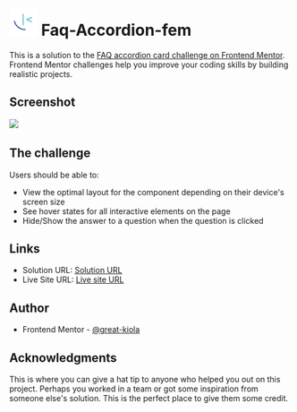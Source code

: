 # <img src="./assets/frontend-mentor.png" title="Frontend Mentor" alt="Frontend Mentor logo" width="50" height="50"/> Faq-Accordion-fem
This is a solution to the [FAQ accordion card challenge on Frontend Mentor](https://www.frontendmentor.io/challenges/faq-accordion-card-XlyjD0Oam). Frontend Mentor challenges help you improve your coding skills by building realistic projects. 

## Screenshot
![](./screenshot.jpg)

## The challenge

Users should be able to:
- View the optimal layout for the component depending on their device's screen size
- See hover states for all interactive elements on the page
- Hide/Show the answer to a question when the question is clicked


## Links

- Solution URL: [Solution URL](https://your-solution-url.com)
- Live Site URL: [Live site URL](https://your-live-site-url.com)

## Author
- Frontend Mentor - [@great-kiola](https://www.frontendmentor.io/profile/great-kiola)

## Acknowledgments
This is where you can give a hat tip to anyone who helped you out on this project. Perhaps you worked in a team or got some inspiration from someone else's solution. This is the perfect place to give them some credit.